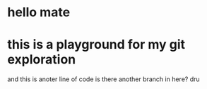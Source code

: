 hello mate
=====

this is a playground for my git exploration
=====
and this is anoter line of code
is there another branch in here?
dru